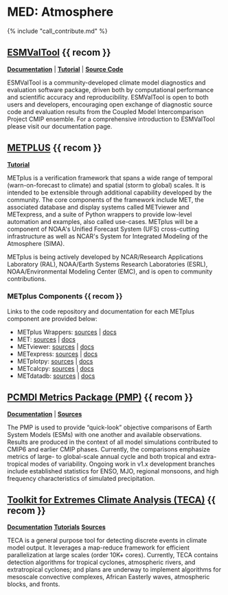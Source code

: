 
# MED: Atmosphere

{% include "call_contribute.md" %}

## [ESMValTool][esmvaltool-web]  {{ recom }}

[**Documentation**][esmvaltool-doc] |
[**Tutorial**][esmvaltool-tutorial] | 
[**Source Code**][esmvaltool-source]

ESMValTool is a community-developed climate model diagnostics and evaluation software package, driven both by computational performance and scientific accuracy and reproducibility. ESMValTool is open to both users and developers, encouraging open exchange of diagnostic source code and evaluation results from the Coupled Model Intercomparison Project CMIP ensemble. For a comprehensive introduction to ESMValTool please visit our documentation page.

## [METPLUS][metplus-web]  {{ recom }}

[**Tutorial**][metplus-tutorial]

METplus is a verification framework that spans a wide range of temporal (warn-on-forecast to climate) and spatial (storm to global) scales.  It is intended to be extensible through additional capability developed by the community. The core components of the framework include MET, the associated database and display systems called METviewer and METexpress, and a suite of Python wrappers to provide low-level automation and examples, also called use-cases.  METplus will be a component of NOAA's Unified Forecast System (UFS) cross-cutting infrastructure as well as NCAR's System for Integrated Modeling of the Atmosphere (SIMA).

METplus is being actively developed by NCAR/Research Applications Laboratory (RAL), NOAA/Earth Systems Research Laboratories (ESRL), NOAA/Environmental Modeling Center (EMC), and is open to community contributions.

### METplus Components  {{ recom }}

Links to the code repository and documentation for each METplus component are provided below:

- METplus Wrappers: [sources][METplusWrappers-source] | [docs][METplusWrappers-doc]
- MET: [sources][MET-source] | [docs][MET-doc]
- METviewer:  [sources][METviewer-doc] | [docs][METviewer-source]
- METexpress: [sources][METexpress-doc] | [docs][METexpress-source]
- METplotpy: [sources][METplotpy-doc] | [docs][METplotpy-source]
- METcalcpy: [sources][METcalcpy-doc] | [docs][METcalcpy-source]
- METdatadb: [sources][METdatadb-doc] | [docs][METdatadb-source]


## [PCMDI Metrics Package (PMP)][pmp-doc]  {{ recom }}

[**Documentation**][pmp-doc] | 
[**Sources**][pmp-source]

The PMP is used to provide “quick-look” objective comparisons of Earth System Models (ESMs) with one another and available observations. Results are produced in the context of all model simulations contributed to CMIP6 and earlier CMIP phases. Currently, the comparisons emphasize metrics of large- to global-scale annual cycle and both tropical and extra-tropical modes of variability. Ongoing work in v1.x development branches include established statistics for ENSO, MJO, regional monsoons, and high frequency characteristics of simulated precipitation.


## [Toolkit for Extremes Climate Analysis (TECA)][teca-web]  {{ recom }}

[**Documentation**][teca-doc]
[**Tutorials**][teca-tutorials]
[**Sources**][teca-source]


TECA is a general purpose tool for detecting discrete events in climate model output. It leverages a map-reduce framework for efficient parallelization at large scales (order 10K+ cores). Currently, TECA contains detection algorithms for tropical cyclones, atmospheric rivers, and extratropical cyclones; and plans are underway to implement algorithms for mesoscale convective complexes, African Easterly waves, atmospheric blocks, and fronts.


[esmvaltool-web]: https://www.esmvaltool.org/
[esmvaltool-doc]: https://docs.esmvaltool.org/en/latest
[esmvaltool-tutorial]: https://esmvalgroup.github.io/ESMValTool_Tutorial/index.html
[esmvaltool-source]: https://github.com/ESMValGroup/ESMValTool#readme

[metplus-web]: https://dtcenter.org/community-code/metplus
[metplus-tutorial]: https://dtcenter.org/community-code/metplus/online-tutorial
[METplusWrappers-source]: https://github.com/dtcenter/METplus
[METplusWrappers-doc]: https://metplus.readthedocs.io/en/latest/
[MET-source]: https://github.com/dtcenter/MET
[MET-doc]: https://met.readthedocs.io/en/latest/
[METviewer-doc]: https://github.com/dtcenter/METviewer
[METviewer-source]: https://github.com/dtcenter/METviewer
[METexpress-doc]: https://metexpress.readthedocs.io/en/v4.4.2/
[METexpress-source]: https://github.com/dtcenter/METexpress
[METplotpy-doc]: https://metplotpy.readthedocs.io/en/latest/
[METplotpy-source]: https://github.com/dtcenter/METplotpy
[METcalcpy-doc]: https://metcalcpy.readthedocs.io/en/latest/
[METcalcpy-source]: https://github.com/dtcenter/METcalcpy
[METdatadb-doc]: https://metdatadb.readthedocs.io/en/latest/
[METdatadb-source]: https://github.com/dtcenter/METdatadb

[pmp-doc]: http://pcmdi.github.io/pcmdi_metrics/index.html#
[pmp-source]: https://github.com/PCMDI/pcmdi_metrics
[teca-web]: https://cmec.llnl.gov/teca.html
[teca-doc]: https://teca.readthedocs.io/en/latest
[teca-source]: https://github.com/LBL-EESA/TECA
[teca-tutorials]: https://sourceforge.net/p/teca/TECA_tutorials/HEAD/tree
